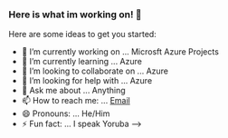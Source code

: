 ### Here is what im working on! 👋



Here are some ideas to get you started:

- 🔭 I’m currently working on ... Microsft Azure Projects
- 🌱 I’m currently learning ... Azure
- 👯 I’m looking to collaborate on ... Azure
- 🤔 I’m looking for help with ... Azure
- 💬 Ask me about ... Anything
- 📫 How to reach me: ... [Email](timynath@gmail.com)
- 😄 Pronouns: ... He/Him
- ⚡ Fun fact: ... I speak Yoruba
-->
